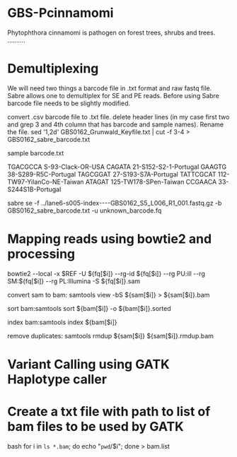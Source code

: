 # GBS-Pcinnamomi

Phytophthora cinnamomi is pathogen on forest trees, shrubs and trees. ..........




# Demultiplexing

We will need two things a barcode file in .txt format and raw fastq file. Sabre allows one to demultiplex for SE and PE reads. Before using Sabre barcode file needs to be slightly modified.

convert .csv barcode file to .txt file.
delete header lines (in my case first two and grep 3 and 4th column that has barcode and sample names). Rename the file.
sed '1,2d' GBS0162_Grunwald_Keyfile.txt | cut -f 3-4 > GBS0162_sabre_barcode.txt

sample barcode.txt

TGACGCCA        S-93-Clack-OR-USA
CAGATA  21-S152-S2-1-Portugal
GAAGTG  38-S289-R5C-Portugal
TAGCGGAT        27-S193-S7A-Portugal
TATTCGCAT       112-TW97-YilanCo-NE-Taiwan
ATAGAT  125-TW178-SPen-Taiwan
CCGAACA 33-S244S1B-Portugal

sabre se -f ../lane6-s005-index----GBS0162_S5_L006_R1_001.fastq.gz -b GBS0162_sabre_barcode.txt -u unknown_barcode.fq


# Mapping reads using bowtie2 and processing

bowtie2 --local -x $REF -U ${fq[$i]} --rg-id ${fq[$i]} --rg PU:ill --rg SM:${fq[$i]} --rg PL:Illumina -S ${fq[$i]}.sam

convert sam to bam: samtools view -bS ${sam[$i]} > ${sam[$i]}.bam

sort bam:samtools sort ${bam[$i]} -o ${bam[$i]}.sorted

index bam:samtools index ${bam[$i]}

remove duplicates: samtools rmdup ${sam[$i]} ${sam[$i]}.rmdup.bam


# Variant Calling using GATK Haplotype caller





# Create a txt file with path to list of bam files to be used by GATK

bash
 for i in `ls *.bam`; do echo "`pwd`/$i"; done > bam.list


